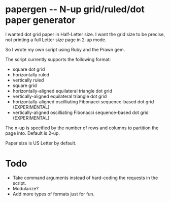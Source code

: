 papergen -- N-up grid/ruled/dot paper generator
=====

I wanted dot grid paper in Half-Letter size.  I want the grid size to be precise, not printing a full Letter size page in 2-up mode.

So I wrote my own script using Ruby and the Prawn gem.

The script currently supports the following format:

* square dot grid
* horizontally ruled
* vertically ruled
* square grid
* horizontally-aligned equilateral triangle dot grid
* vertically-aligned equilateral triangle dot grid
* horizontally-aligned oscilliating Fibonacci sequence-based dot grid (EXPERIMENTAL)
* vertically-aligned oscilliating Fibonacci sequence-based dot grid (EXPERIMENTAL)

The n-up is specified by the number of rows and columns to partition the page into.  Default is 2-up.

Paper size is US Letter by default.

Todo
====
* Take command arguments instead of hard-coding the requests in the script.
* Modularize?
* Add more types of formats just for fun.
